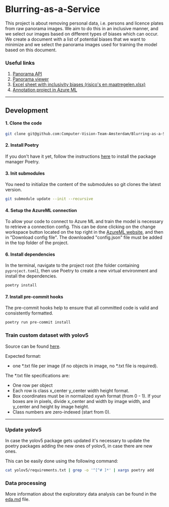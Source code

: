 # Blurring-as-a-Service

This project is about removing personal data, i.e. persons and licence plates from raw panorama images.
We aim to do this in an inclusive manner, and we select our images based on different types of biases which can occur.
We create a document with a list of potential biases that we want to minimize and we select 
the panorama images used for training the model based on this document.

### Useful links
1. [Panorama API](https://api.data.amsterdam.nl/panorama/panoramas)
2. [Panorama viewer](https://data.amsterdam.nl/data/geozoek/?modus=kaart&term=Panoramabeelden&lagen=pano-pano2022bi%7Cpano-pano2021bi%7Cpano-pano2020bi%7Cpano-pano2019bi%7Cpano-pano2018bi%7Cpano-pano2017bi%7Cpano-pano2016bi%7Cpano-pano2021woz%7Cpano-pano2020woz%7Cpano-pano2019woz%7Cpano-pano2018woz%7Cpano-pano2017woz&legenda=true)
3. [Excel sheet with inclusivity biases (risico's en maatregelen.xlsx)](https://hoofdstad.sharepoint.com/sites/DigitaliseringenCTO/Shared%20Documents/Forms/AllItems.aspx?RootFolder=%2Fsites%2FDigitaliseringenCTO%2FShared%20Documents%2FInnovatie%20en%20RenD%2FComputer%20Vision%20Team%2FProjecten%2FInnovatiebudget%20%28hieronder%20valt%20Blur%20use%20case%29%2FInclusiviteit&FolderCTID=0x0120002EC45AFB501BC64FB525D14106AF3E05)
4. [Annotation project in Azure ML](https://ml.azure.com/labeling/project/93e9b2be-62de-6a8c-9c22-5b20cc5b90af/details?wsid=/subscriptions/b5d1b0e0-1ce4-40f9-87d5-cf3fde7a7b14/resourceGroups/cvo-aml-p-rg/providers/Microsoft.MachineLearningServices/workspaces/cvo-weu-aml-p-xnjyjutinwfyu&tid=72fca1b1-2c2e-4376-a445-294d80196804)
---

## Development

#### 1. Clone the code

```bash
git clone git@github.com:Computer-Vision-Team-Amsterdam/Blurring-as-a-Service.git
```

#### 2. Install Poetry
If you don't have it yet, follow the instructions [here](https://python-poetry.org/docs/#installation) to install the package manager Poetry.


#### 3. Init submodules
You need to initialize the content of the submodules so git clones the latest version.
```bash
git submodule update --init --recursive
```

#### 4. Setup the AzureML connection
To allow your code to connect to Azure ML and train the model is necessary to retrieve a connection config.
This can be done clicking on the change workspace button located on the top right in the [AzureML website](https://ml.azure.com), and then in "Download config file".
The downloaded "config.json" file must be added in the top folder of the project.

#### 6. Install dependencies
In the terminal, navigate to the project root (the folder containing `pyproject.toml`), then use Poetry to create a new virtual environment and install the dependencies.

```bash
poetry install
```
    
#### 7. Install pre-commit hooks
The pre-commit hooks help to ensure that all committed code is valid and consistently formatted.

```bash
poetry run pre-commit install
```

### Train custom dataset with yolov5
Source can be found [here](https://github.com/ultralytics/yolov5/wiki/Train-Custom-Data). 

Expected format:
- one *.txt file per image (if no objects in image, no *.txt file is required). 

The *.txt file specifications are:
- One row per object
- Each row is class x_center y_center width height format.
- Box coordinates must be in normalized xywh format (from 0 - 1). If your boxes are in pixels, divide x_center and width by image width, and y_center and height by image height.
- Class numbers are zero-indexed (start from 0).
---

### Update yolov5
In case the yolov5 package gets updated it's necessary to update the poetry packages adding the new ones of yolov5,
in case there are new ones.

This can be easily done using the following command:
```bash
cat yolov5/requirements.txt | grep -o '^[^# ]*' | xargs poetry add
```

### Data processing 
More information about the exploratory data analysis can be found in the [eda.md](data-prep/eda.md) file.